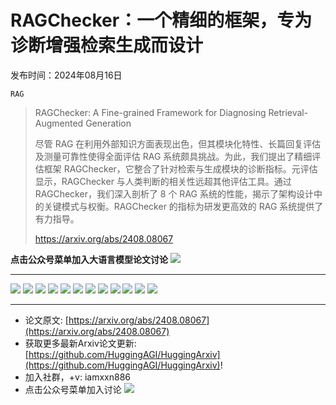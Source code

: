 # RAGChecker：一个精细的框架，专为诊断增强检索生成而设计
发布时间：2024年08月16日

`RAG`
> RAGChecker: A Fine-grained Framework for Diagnosing Retrieval-Augmented Generation
>
> 尽管 RAG 在利用外部知识方面表现出色，但其模块化特性、长篇回复评估及测量可靠性使得全面评估 RAG 系统颇具挑战。为此，我们提出了精细评估框架 RAGChecker，它整合了针对检索与生成模块的诊断指标。元评估显示，RAGChecker 与人类判断的相关性远超其他评估工具。通过 RAGChecker，我们深入剖析了 8 个 RAG 系统的性能，揭示了架构设计中的关键模式与权衡。RAGChecker 的指标为研发更高效的 RAG 系统提供了有力指导。
>
> https://arxiv.org/abs/2408.08067

**点击公众号菜单加入大语言模型论文讨论**
![](https://raw.githubusercontent.com/HuggingAGI/wx_assets/main/2024/07/31/1722434818326-94339e92-22f1-4472-9d27-fed232f70b5d.jpeg)
<hr />

![](https://raw.githubusercontent.com/HuggingAGI/HuggingArxiv/main/paper_images/2408.08067/ragchecker_metric_simplified.png)
![](https://raw.githubusercontent.com/HuggingAGI/HuggingArxiv/main/paper_images/2408.08067/x1.png)
![](https://raw.githubusercontent.com/HuggingAGI/HuggingArxiv/main/paper_images/2408.08067/annotation_tool.png)
![](https://raw.githubusercontent.com/HuggingAGI/HuggingArxiv/main/paper_images/2408.08067/human_correctness.png)
![](https://raw.githubusercontent.com/HuggingAGI/HuggingArxiv/main/paper_images/2408.08067/human_completeness.png)
![](https://raw.githubusercontent.com/HuggingAGI/HuggingArxiv/main/paper_images/2408.08067/human_overall.png)
![](https://raw.githubusercontent.com/HuggingAGI/HuggingArxiv/main/paper_images/2408.08067/x2.png)
![](https://raw.githubusercontent.com/HuggingAGI/HuggingArxiv/main/paper_images/2408.08067/x3.png)
![](https://raw.githubusercontent.com/HuggingAGI/HuggingArxiv/main/paper_images/2408.08067/x4.png)
![](https://raw.githubusercontent.com/HuggingAGI/HuggingArxiv/main/paper_images/2408.08067/x5.png)
![](https://raw.githubusercontent.com/HuggingAGI/HuggingArxiv/main/paper_images/2408.08067/x6.png)
![](https://raw.githubusercontent.com/HuggingAGI/HuggingArxiv/main/paper_images/2408.08067/x7.png)

<hr />

- 论文原文: [https://arxiv.org/abs/2408.08067](https://arxiv.org/abs/2408.08067)
- 获取更多最新Arxiv论文更新: [https://github.com/HuggingAGI/HuggingArxiv](https://github.com/HuggingAGI/HuggingArxiv)!
- 加入社群，+v: iamxxn886
- 点击公众号菜单加入讨论
![](https://raw.githubusercontent.com/HuggingAGI/wx_assets/main/2024/07/31/1722434818326-94339e92-22f1-4472-9d27-fed232f70b5d.jpeg)
